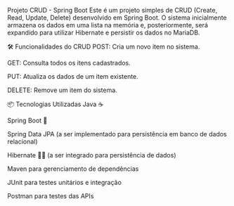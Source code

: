 Projeto CRUD - Spring Boot
Este é um projeto simples de CRUD (Create, Read, Update, Delete) desenvolvido em Spring Boot. O sistema inicialmente armazena os dados em uma lista na memória e, posteriormente, será expandido para utilizar Hibernate e persistir os dados
no MariaDB.

🛠 Funcionalidades do CRUD
POST: Cria um novo item no sistema.

GET: Consulta todos os itens cadastrados.

PUT: Atualiza os dados de um item existente.

DELETE: Remove um item do sistema.

📦 Tecnologias Utilizadas
Java ☕

Spring Boot 🌱

Spring Data JPA (a ser implementado para persistência em banco de dados relacional)

Hibernate 🧑‍💻 (a ser integrado para persistência de dados)

Maven para gerenciamento de dependências

JUnit para testes unitários e integração

Postman para testes das APIs


